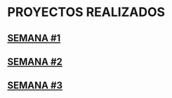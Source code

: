 # PROYECTOS REALIZADOS

## [SEMANA #1](https://github.com/mikerazor5786/Challenges_Core-Code_Miguel-Tellez/blob/007011ecf9e6181f2f0ef6f503d6b30b30b3dca8/contenido/semana1.md)

## [SEMANA #2](https://github.com/mikerazor5786/Challenges_Core-Code_Miguel-Tellez/blob/44cf2db52a277a1f83f92ddec64e15e0c394aec2/contenido/semana2.md)

## [SEMANA #3](https://github.com/mikerazor5786/Challenges_Core-Code_Miguel-Tellez/blob/69d1c8b017e87a774d0e9a08a9cac1363444cc37/contenido/semana3.md)

